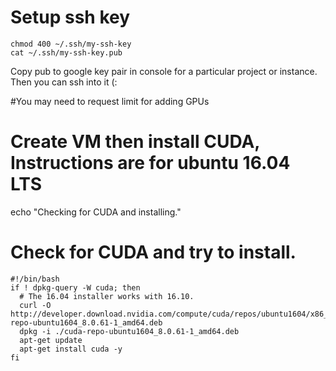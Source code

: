 # Setup ssh key

```ssh-keygen -t rsa -f ~/.ssh/my-ssh-key -C [USERNAME]
chmod 400 ~/.ssh/my-ssh-key
cat ~/.ssh/my-ssh-key.pub
```

Copy pub to google key pair in console for a particular project or instance. Then you can ssh into it (:

#You may need to request limit for adding GPUs
# Create VM then install CUDA, Instructions are for ubuntu 16.04 LTS


echo "Checking for CUDA and installing."
# Check for CUDA and try to install.
```
#!/bin/bash
if ! dpkg-query -W cuda; then
  # The 16.04 installer works with 16.10.
  curl -O http://developer.download.nvidia.com/compute/cuda/repos/ubuntu1604/x86_64/cuda-repo-ubuntu1604_8.0.61-1_amd64.deb
  dpkg -i ./cuda-repo-ubuntu1604_8.0.61-1_amd64.deb
  apt-get update
  apt-get install cuda -y
fi
```
